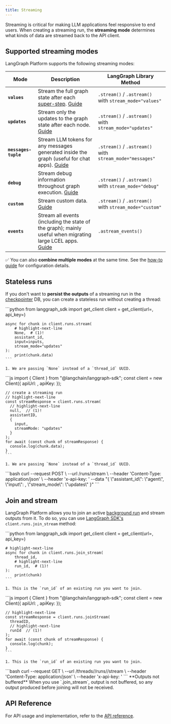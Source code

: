 ```yaml
---
title: Streaming
---
```

Streaming is critical for making LLM applications feel responsive to end users.
When creating a streaming run, the **streaming mode** determines what kinds of data are streamed back to the API client.

## Supported streaming modes

LangGraph Platform supports the following streaming modes:

| Mode                 | Description                                                                                                                                                    | LangGraph Library Method                                                |
|----------------------|----------------------------------------------------------------------------------------------------------------------------------------------------------------|-------------------------------------------------------------------------|
| **`values`**         | Stream the full graph state after each [super-step](https://langchain-ai.github.io/langgraph/concepts/low_level/#graphs). [Guide](../how-tos/streaming#stream-graph-state) | `.stream()` / `.astream()` with `stream_mode="values"`                  |
| **`updates`**        | Stream only the updates to the graph state after each node. [Guide](../how-tos/streaming#stream-graph-state)                                                              | `.stream()` / `.astream()` with `stream_mode="updates"`                 |
| **`messages-tuple`** | Stream LLM tokens for any messages generated inside the graph (useful for chat apps). [Guide](../how-tos/streaming#messages)                                   | `.stream()` / `.astream()` with `stream_mode="messages"`                |
| **`debug`**          | Stream debug information throughout graph execution. [Guide](../how-tos/streaming#debug)                                                                       | `.stream()` / `.astream()` with `stream_mode="debug"`                   |
| **`custom`**         | Stream custom data. [Guide](../../how-tos/streaming#stream-custom-data)                                                                                                                                             | `.stream()` / `.astream()` with `stream_mode="custom"`                  |
| **`events`**         | Stream all events (including the state of the graph); mainly useful when migrating large LCEL apps. [Guide](../how-tos/streaming#stream-events)                       | `.astream_events()`                                                     |

✅ You can also **combine multiple modes** at the same time.  See the [how-to guide](../how-tos/streaming#stream-multiple-modes) for configuration details.

## Stateless runs

If you don't want to **persist the outputs** of a streaming run in the [checkpointer](https://langchain-ai.github.io/langgraph/concepts/persistence/) DB, you can create a stateless run without creating a thread:

<Tabs>
  <Tab title="Python">
    ```python
    from langgraph_sdk import get_client
    client = get_client(url=<DEPLOYMENT_URL>, api_key=<API_KEY>)
    
    async for chunk in client.runs.stream(
        # highlight-next-line
        None,  # (1)!
        assistant_id,
        input=inputs,
        stream_mode="updates"
    ):
        print(chunk.data)
    ```
    
    1. We are passing `None` instead of a `thread_id` UUID.
  </Tab>
  <Tab title="JavaScript">
    ```js
    import { Client } from "@langchain/langgraph-sdk";
    const client = new Client({ apiUrl: <DEPLOYMENT_URL>, apiKey: <API_KEY> });
    
    // create a streaming run
    // highlight-next-line
    const streamResponse = client.runs.stream(
      // highlight-next-line
      null,  // (1)!
      assistantID,
      {
        input,
        streamMode: "updates"
      }
    );
    for await (const chunk of streamResponse) {
      console.log(chunk.data);
    }
    ```
    
    1. We are passing `None` instead of a `thread_id` UUID.
  </Tab>
  <Tab title="cURL">
    ```bash
    curl --request POST \
    --url <DEPLOYMENT_URL>/runs/stream \
    --header 'Content-Type: application/json' \
    --header 'x-api-key: <API_KEY>'
    --data "{
      \"assistant_id\": \"agent\",
      \"input\": <inputs>,
      \"stream_mode\": \"updates\"
    }"
    ```
  </Tab>
</Tabs>

## Join and stream

LangGraph Platform allows you to join an active [background run](../how-tos/background_run) and stream outputs from it. To do so, you can use [LangGraph SDK's](../cloud/reference/sdk/python_sdk_ref/) `client.runs.join_stream` method:

<Tabs>
  <Tab title="Python">
    ```python
    from langgraph_sdk import get_client
    client = get_client(url=<DEPLOYMENT_URL>, api_key=<API_KEY>)
    
    # highlight-next-line
    async for chunk in client.runs.join_stream(
        thread_id,
        # highlight-next-line
        run_id,  # (1)!
    ):
        print(chunk)
    ```
    
    1. This is the `run_id` of an existing run you want to join.
  </Tab>
  <Tab title="JavaScript">
    ```js
    import { Client } from "@langchain/langgraph-sdk";
    const client = new Client({ apiUrl: <DEPLOYMENT_URL>, apiKey: <API_KEY> });
    
    // highlight-next-line
    const streamResponse = client.runs.joinStream(
      threadID,
      // highlight-next-line
      runId  // (1)!
    );
    for await (const chunk of streamResponse) {
      console.log(chunk);
    }
    ```
    
    1. This is the `run_id` of an existing run you want to join.
  </Tab>
  <Tab title="cURL">
    ```bash
    curl --request GET \
    --url <DEPLOYMENT_URL>/threads/<THREAD_ID>/runs/<RUN_ID>/stream \
    --header 'Content-Type: application/json' \
    --header 'x-api-key: <API_KEY>'
    ```
  </Tab>
</Tabs>

<Warning>
  **Outputs not buffered**
  When you use `.join_stream`, output is not buffered, so any output produced before joining will not be received.
</Warning>

## API Reference

For API usage and implementation, refer to the [API reference](../reference/api/api_ref.html#tag/thread-runs/POST/threads/{thread_id}/runs/stream).
